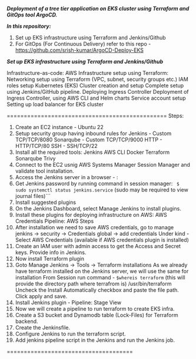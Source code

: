 ***Deployment of a tree tier application on EKS cluster using Terraform and GitOps tool ArgoCD.***

***In this repository:***
1. Set up EKS infrastructure using Terraform and Jenkins/Github
2. For GitOps (For Continuous Delivery) refer to this repo - 
https://github.com/srish-kumar/ArgoCD-Deploy-EKS

***Set up EKS infrastructure using Terraform and Jenkins/Github***

Infrastructure-as-code:
AWS Infrastructure setup using Terraform:
Networking setup using Terraform (VPC, subnet, security groups etc.)
IAM roles setup
Kubernetes (EKS) Cluster creation and setup
Complete setup using Jenkins/GitHub pipeline.
Deploying Ingress Controller
Deployment of Ingress Controller, using AWS CLI and Helm charts 
Service account setup
Setting up load balancer for EKS cluster

===============================================
Steps:

1. Create an EC2 instance - Ubuntu 22
2. Setup security group having inbound rules for 
   Jenkins - Custom TCP/TCP/8080
   Sonarqube - Custom TCP/TCP/9000
   HTTP - HTTP/TCP/80
   SSH - SSH/TCP/22
2. Install all the required tools:
    Jenkins
    AWS CLI
    Docker
    Terraform
    Sonarqube
    Trivy
3. Connect to the EC2 usnig AWS Systems Manager Session Manager and validate 
   tool installation.
3. Access the Jenkins server in a browser - <public ip of EC2 instance>:<Jenkins port>
4.  Get Jenkins password by running command in session manager:
    ``` $ sudo systemctl status jenkins.service``` (sudo may be required to view journal files)```
5. Install suggested plugins 
6. On the Jenkins Dashboard, select Manage Jenkins to install plugins.
7. Install these plugins for deploying infrastructure on AWS:
    AWS Credentials
    Pipeline: AWS Steps
8. After installation we need to save AWS credentials, go to manage jenkins -> security ->
   Credentials
   global -> add credentials 
   Under kind - Select AWS Credentials (available if AWS credentials plugin is installed)
9. Create an IAM user with admin access to get the Access and Secret keys. Provide info in Jenkins.
10. Now install Terraform plugin
11. Goto Manage Jenkins -> Tools -> Terraform installations
    As we already have terraform installed on the Jenkins server, we will use the same for installation
    From Session run command - ```$whereis terraform``` 
    (this will provide the directory path where terrafrom is)
    /usr/bin/terraform
    Uncheck the Install Automatically checkbox and paste the file path.
    Click apply and save.
12. Install Jenkins plugin -  Pipeline: Stage View
13. Now we will create a pipeline to run terraform to create EKS infra.
14. Create a S3 bucket and Dynamodb table (Lock-Files) for Terraform backend.
15. Create the Jenkinsfile.
16. Configure Jenkins to run the terraform script.
17. Add jenkins pipeline script in the Jenkins and run the Jenkins job. 

=====================================







